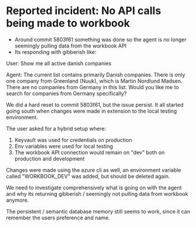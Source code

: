 # Reported incident: No API calls being made to workbook

- Around commit 5803f61 something was done so the agent is no longer seemingly pulling data from the workbook API
- Its responding with gibberish like:

User: Show me all active danish companies
 
Agent: The current list contains primarily Danish companies. There is only one company from Greenland (Nuuk), which is Martin Nordlund Madsen. There are no companies from Germany in this list. Would you like me to search for companies from Germany specifically?

We did a hard reset to commit 5803f61, but the issue persist. It all started going south when changes were made in extension to the local testing environment.

The user asked for a hybrid setup where:

1. Keyvault was used for credentials on production
2. Env variables were used for local testing
3. The workbook API connection would remain on "dev" both on production and development

Changes were made using the azure cli as well, an environment variable called "WORKBOOK_DEV" was added, but should be deleted again.

We need to investigate comprehensively what is going on with the agent and why its returning gibberish / seemingly not pulling data from workbook anymore.
 
The persistent / semantic database memory still seems to work, since it can remember the users preference and name.
